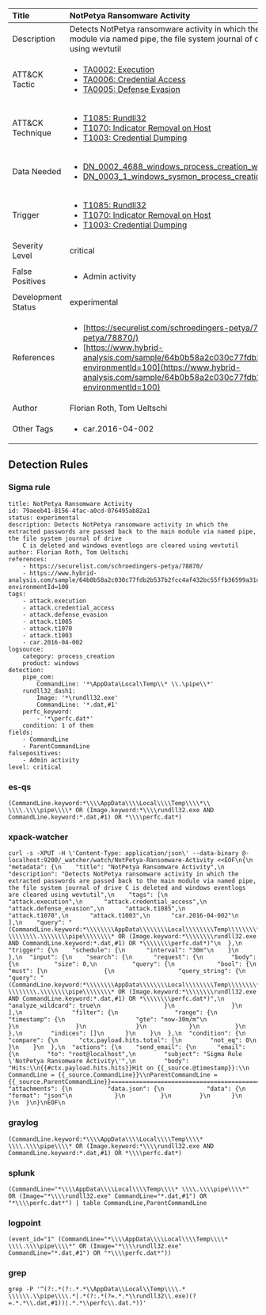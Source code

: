 | Title                | NotPetya Ransomware Activity                                                                                                                                                 |
|:---------------------|:------------------------------------------------------------------------------------------------------------------------------------------------------------|
| Description          | Detects NotPetya ransomware activity in which the extracted passwords are passed back to the main module via named pipe, the file system journal of drive C is deleted and windows eventlogs are cleared using wevtutil                                                                                                                                           |
| ATT&amp;CK Tactic    |  <ul><li>[TA0002: Execution](https://attack.mitre.org/tactics/TA0002)</li><li>[TA0006: Credential Access](https://attack.mitre.org/tactics/TA0006)</li><li>[TA0005: Defense Evasion](https://attack.mitre.org/tactics/TA0005)</li></ul>  |
| ATT&amp;CK Technique | <ul><li>[T1085: Rundll32](https://attack.mitre.org/techniques/T1085)</li><li>[T1070: Indicator Removal on Host](https://attack.mitre.org/techniques/T1070)</li><li>[T1003: Credential Dumping](https://attack.mitre.org/techniques/T1003)</li></ul>  |
| Data Needed          | <ul><li>[DN_0002_4688_windows_process_creation_with_commandline](../Data_Needed/DN_0002_4688_windows_process_creation_with_commandline.md)</li><li>[DN_0003_1_windows_sysmon_process_creation](../Data_Needed/DN_0003_1_windows_sysmon_process_creation.md)</li></ul>  |
| Trigger              | <ul><li>[T1085: Rundll32](../Triggers/T1085.md)</li><li>[T1070: Indicator Removal on Host](../Triggers/T1070.md)</li><li>[T1003: Credential Dumping](../Triggers/T1003.md)</li></ul>  |
| Severity Level       | critical |
| False Positives      | <ul><li>Admin activity</li></ul>  |
| Development Status   | experimental |
| References           | <ul><li>[https://securelist.com/schroedingers-petya/78870/](https://securelist.com/schroedingers-petya/78870/)</li><li>[https://www.hybrid-analysis.com/sample/64b0b58a2c030c77fdb2b537b2fcc4af432bc55ffb36599a31d418c7c69e94b1?environmentId=100](https://www.hybrid-analysis.com/sample/64b0b58a2c030c77fdb2b537b2fcc4af432bc55ffb36599a31d418c7c69e94b1?environmentId=100)</li></ul>  |
| Author               | Florian Roth, Tom Ueltschi |
| Other Tags           | <ul><li>car.2016-04-002</li></ul> | 

## Detection Rules

### Sigma rule

```
title: NotPetya Ransomware Activity
id: 79aeeb41-8156-4fac-a0cd-076495ab82a1
status: experimental
description: Detects NotPetya ransomware activity in which the extracted passwords are passed back to the main module via named pipe, the file system journal of drive
    C is deleted and windows eventlogs are cleared using wevtutil
author: Florian Roth, Tom Ueltschi
references:
    - https://securelist.com/schroedingers-petya/78870/
    - https://www.hybrid-analysis.com/sample/64b0b58a2c030c77fdb2b537b2fcc4af432bc55ffb36599a31d418c7c69e94b1?environmentId=100
tags:
    - attack.execution
    - attack.credential_access
    - attack.defense_evasion
    - attack.t1085
    - attack.t1070
    - attack.t1003
    - car.2016-04-002
logsource:
    category: process_creation
    product: windows
detection:
    pipe_com:
        CommandLine: '*\AppData\Local\Temp\\* \\.\pipe\\*'
    rundll32_dash1:
        Image: '*\rundll32.exe'
        CommandLine: '*.dat,#1'
    perfc_keyword:
        - '*\perfc.dat*'
    condition: 1 of them
fields:
    - CommandLine
    - ParentCommandLine
falsepositives:
    - Admin activity
level: critical

```





### es-qs
    
```
(CommandLine.keyword:*\\\\AppData\\\\Local\\\\Temp\\\\*\\ \\\\.\\\\pipe\\\\* OR (Image.keyword:*\\\\rundll32.exe AND CommandLine.keyword:*.dat,#1) OR *\\\\perfc.dat*)
```


### xpack-watcher
    
```
curl -s -XPUT -H \'Content-Type: application/json\' --data-binary @- localhost:9200/_watcher/watch/NotPetya-Ransomware-Activity <<EOF\n{\n  "metadata": {\n    "title": "NotPetya Ransomware Activity",\n    "description": "Detects NotPetya ransomware activity in which the extracted passwords are passed back to the main module via named pipe, the file system journal of drive C is deleted and windows eventlogs are cleared using wevtutil",\n    "tags": [\n      "attack.execution",\n      "attack.credential_access",\n      "attack.defense_evasion",\n      "attack.t1085",\n      "attack.t1070",\n      "attack.t1003",\n      "car.2016-04-002"\n    ],\n    "query": "(CommandLine.keyword:*\\\\\\\\AppData\\\\\\\\Local\\\\\\\\Temp\\\\\\\\*\\\\ \\\\\\\\.\\\\\\\\pipe\\\\\\\\* OR (Image.keyword:*\\\\\\\\rundll32.exe AND CommandLine.keyword:*.dat,#1) OR *\\\\\\\\perfc.dat*)"\n  },\n  "trigger": {\n    "schedule": {\n      "interval": "30m"\n    }\n  },\n  "input": {\n    "search": {\n      "request": {\n        "body": {\n          "size": 0,\n          "query": {\n            "bool": {\n              "must": [\n                {\n                  "query_string": {\n                    "query": "(CommandLine.keyword:*\\\\\\\\AppData\\\\\\\\Local\\\\\\\\Temp\\\\\\\\*\\\\ \\\\\\\\.\\\\\\\\pipe\\\\\\\\* OR (Image.keyword:*\\\\\\\\rundll32.exe AND CommandLine.keyword:*.dat,#1) OR *\\\\\\\\perfc.dat*)",\n                    "analyze_wildcard": true\n                  }\n                }\n              ],\n              "filter": {\n                "range": {\n                  "timestamp": {\n                    "gte": "now-30m/m"\n                  }\n                }\n              }\n            }\n          }\n        },\n        "indices": []\n      }\n    }\n  },\n  "condition": {\n    "compare": {\n      "ctx.payload.hits.total": {\n        "not_eq": 0\n      }\n    }\n  },\n  "actions": {\n    "send_email": {\n      "email": {\n        "to": "root@localhost",\n        "subject": "Sigma Rule \'NotPetya Ransomware Activity\'",\n        "body": "Hits:\\n{{#ctx.payload.hits.hits}}Hit on {{_source.@timestamp}}:\\n      CommandLine = {{_source.CommandLine}}\\nParentCommandLine = {{_source.ParentCommandLine}}================================================================================\\n{{/ctx.payload.hits.hits}}",\n        "attachments": {\n          "data.json": {\n            "data": {\n              "format": "json"\n            }\n          }\n        }\n      }\n    }\n  }\n}\nEOF\n
```


### graylog
    
```
(CommandLine.keyword:*\\\\AppData\\\\Local\\\\Temp\\\\* \\\\.\\\\pipe\\\\* OR (Image.keyword:*\\\\rundll32.exe AND CommandLine.keyword:*.dat,#1) OR *\\\\perfc.dat*)
```


### splunk
    
```
(CommandLine="*\\\\AppData\\\\Local\\\\Temp\\\\* \\\\.\\\\pipe\\\\*" OR (Image="*\\\\rundll32.exe" CommandLine="*.dat,#1") OR "*\\\\perfc.dat*") | table CommandLine,ParentCommandLine
```


### logpoint
    
```
(event_id="1" (CommandLine="*\\\\AppData\\\\Local\\\\Temp\\\\* \\\\.\\\\pipe\\\\*" OR (Image="*\\\\rundll32.exe" CommandLine="*.dat,#1") OR "*\\\\perfc.dat*"))
```


### grep
    
```
grep -P '^(?:.*(?:.*.*\\AppData\\Local\\Temp\\\\.* \\\\\\.\\pipe\\\\.*|.*(?:.*(?=.*.*\\rundll32\\.exe)(?=.*.*\\.dat,#1))|.*.*\\perfc\\.dat.*))'
```



